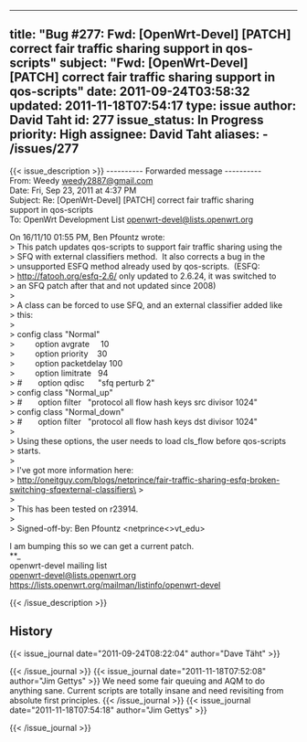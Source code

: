 
---
title: "Bug #277: Fwd: [OpenWrt-Devel] [PATCH] correct fair traffic sharing support in qos-scripts"
subject: "Fwd: [OpenWrt-Devel] [PATCH] correct fair traffic sharing support in qos-scripts"
date: 2011-09-24T03:58:32
updated: 2011-11-18T07:54:17
type: issue
author: David Taht
id: 277
issue_status: In Progress
priority: High
assignee: David Taht
aliases:
    - /issues/277
---

{{< issue_description >}}
---------- Forwarded message ----------\
From: Weedy <weedy2887@gmail.com>\
Date: Fri, Sep 23, 2011 at 4:37 PM\
Subject: Re: \[OpenWrt-Devel\] \[PATCH\] correct fair traffic sharing\
support in qos-scripts\
To: OpenWrt Development List <openwrt-devel@lists.openwrt.org>

On 16/11/10 01:55 PM, Ben Pfountz wrote:\
&gt; This patch updates qos-scripts to support fair traffic sharing
using the\
&gt; SFQ with external classifiers method.  It also corrects a bug in
the\
&gt; unsupported ESFQ method already used by qos-scripts.  (ESFQ:\
&gt; http://fatooh.org/esfq-2.6/ only updated to 2.6.24, it was switched
to\
&gt; an SFQ patch after that and not updated since 2008)\
&gt;\
&gt; A class can be forced to use SFQ, and an external classifier added
like\
&gt; this:\
&gt;\
&gt; config class "Normal"\
&gt;         option avgrate     10\
&gt;         option priority    30\
&gt;         option packetdelay 100\
&gt;         option limitrate   94\
&gt; \#       option qdisc      "sfq perturb 2"\
&gt; config class "Normal\_up"\
&gt; \#       option filter   "protocol all flow hash keys src divisor
1024"\
&gt; config class "Normal\_down"\
&gt; \#       option filter   "protocol all flow hash keys dst divisor
1024"\
&gt;\
&gt; Using these options, the user needs to load cls\_flow before
qos-scripts\
&gt; starts.\
&gt;\
&gt; I've got more information here:\
&gt;
http://oneitguy.com/blogs/netprince/fair-traffic-sharing-esfq-broken-switching-sfqexternal-classifiers\
&gt;\
&gt;\
&gt; This has been tested on r23914.\
&gt;\
&gt; Signed-off-by: Ben Pfountz <netprince<>vt\_edu&gt;

I am bumping this so we can get a current patch.\
**\_\
openwrt-devel mailing list\
openwrt-devel@lists.openwrt.org\
https://lists.openwrt.org/mailman/listinfo/openwrt-devel


{{< /issue_description >}}

## History
{{< issue_journal date="2011-09-24T08:22:04" author="Dave Täht" >}}

{{< /issue_journal >}}
{{< issue_journal date="2011-11-18T07:52:08" author="Jim Gettys" >}}
We need some fair queuing and AQM to do anything sane. Current scripts
are totally insane and need revisiting from absolute first principles.
{{< /issue_journal >}}
{{< issue_journal date="2011-11-18T07:54:18" author="Jim Gettys" >}}

{{< /issue_journal >}}

